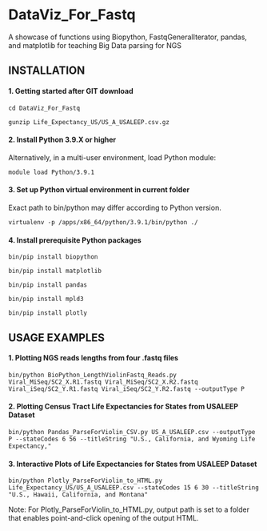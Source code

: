 # DataViz_For_Fastq
A showcase of functions using Biopython, FastqGeneralIterator, pandas, and matplotlib for teaching Big Data parsing for NGS

## INSTALLATION

#### 1. Getting started after GIT download
`cd DataViz_For_Fastq`

`gunzip Life_Expectancy_US/US_A_USALEEP.csv.gz`

#### 2. Install Python 3.9.X or higher
Alternatively, in a multi-user environment, load Python module:

`module load Python/3.9.1`

#### 3. Set up Python virtual environment in current folder
Exact path to bin/python may differ according to Python version.

`virtualenv -p /apps/x86_64/python/3.9.1/bin/python ./`

#### 4. Install prerequisite Python packages
`bin/pip install biopython`

`bin/pip install matplotlib`

`bin/pip install pandas`

`bin/pip install mpld3`

`bin/pip install plotly`

## USAGE EXAMPLES

#### 1. Plotting NGS reads lengths from four .fastq files
`bin/python BioPython_LengthViolinFastq_Reads.py Viral_MiSeq/SC2_X.R1.fastq Viral_MiSeq/SC2_X.R2.fastq Viral_iSeq/SC2_Y.R1.fastq Viral_iSeq/SC2_Y.R2.fastq --outputType P`

#### 2. Plotting Census Tract Life Expectancies for States from USALEEP Dataset
`bin/python Pandas_ParseForViolin_CSV.py US_A_USALEEP.csv --outputType P --stateCodes 6 56 --titleString "U.S., California, and Wyoming Life Expectancy,"`

#### 3. Interactive Plots of Life Expectancies for States from USALEEP Dataset
`bin/python Plotly_ParseForViolin_to_HTML.py Life_Expectancy_US/US_A_USALEEP.csv --stateCodes 15 6 30 --titleString "U.S., Hawaii, California, and Montana"`

Note: For Plotly_ParseForViolin_to_HTML.py, output path is set to a folder that enables point-and-click opening of the output HTML.
